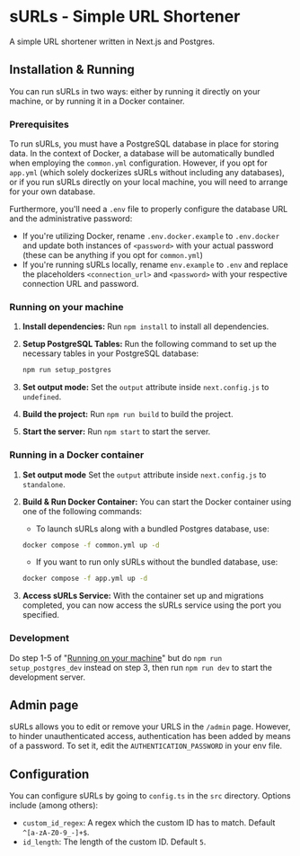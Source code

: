 # sURLs - Simple URL Shortener

A simple URL shortener written in Next.js and Postgres.

## Installation & Running
You can run sURLs in two ways: either by running it directly on your machine, or by running it in a Docker container. 

### Prerequisites
To run sURLs, you must have a PostgreSQL database in place for storing data. In the context of Docker, a database will be automatically bundled when employing the `common.yml` configuration. However, if you opt for `app.yml` (which solely dockerizes sURLs without including any databases), or if you run sURLs directly on your local machine, you will need to arrange for your own database.

Furthermore, you'll need a `.env` file to properly configure the database URL and the administrative password:
* If you're utilizing Docker, rename `.env.docker.example` to `.env.docker` and update both instances of `<password>` with your actual password (these can be anything if you opt for `common.yml`)
* If you're running sURLs locally, rename `env.example` to `.env` and replace the placeholders `<connection_url>` and `<password>` with your respective connection URL and password.

### Running on your machine

1. **Install dependencies:** 
   Run `npm install` to install all dependencies.

2. **Setup PostgreSQL Tables:** 
   Run the following command to set up the necessary tables in your PostgreSQL database:

   ```bash
   npm run setup_postgres
   ```

3. **Set output mode:**
   Set the `output` attribute inside `next.config.js` to `undefined`.

4. **Build the project:** 
   Run `npm run build` to build the project.

5. **Start the server:** 
   Run `npm start` to start the server.

### Running in a Docker container

1. **Set output mode**
   Set the `output` attribute inside `next.config.js` to `standalone`.

2. **Build & Run Docker Container:** 
   You can start the Docker container using one of the following commands:
   - To launch sURLs along with a bundled Postgres database, use:
   ```bash
   docker compose -f common.yml up -d
   ```

   - If you want to run only sURLs without the bundled database, use:
   ```bash
   docker compose -f app.yml up -d
   ```

3. **Access sURLs Service:** 
   With the container set up and migrations completed, you can now access the sURLs service using the port you specified.

### Development

Do step 1-5 of "[Running on your machine](#Running-on-your-machine)" but do `npm run setup_postgres_dev` instead on step 3, then run `npm run dev` to start the development server. 

## Admin page

sURLs allows you to edit or remove your URLS in the `/admin` page. However, to
hinder unauthenticated access, authentication has been added by means of a
password. To set it, edit the `AUTHENTICATION_PASSWORD` in your env file. 

## Configuration

You can configure sURLs by going to `config.ts` in the `src` directory. Options
include (among others):

- `custom_id_regex`: A regex which the custom ID has to match. Default
  `^[a-zA-Z0-9_-]+$`.
- `id_length`: The length of the custom ID. Default `5`.

